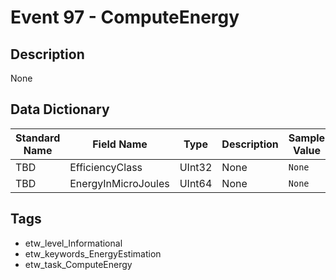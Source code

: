 # Event 97 - ComputeEnergy

## Description
None

## Data Dictionary
|Standard Name|Field Name|Type|Description|Sample Value|
|---|---|---|---|---|
|TBD|EfficiencyClass|UInt32|None|`None`|
|TBD|EnergyInMicroJoules|UInt64|None|`None`|

## Tags
* etw_level_Informational
* etw_keywords_EnergyEstimation
* etw_task_ComputeEnergy